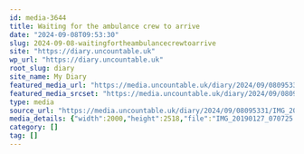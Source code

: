 ```yaml
---
id: media-3644
title: Waiting for the ambulance crew to arrive
date: "2024-09-08T09:53:30"
slug: 2024-09-08-waitingfortheambulancecrewtoarrive
site: "https://diary.uncountable.uk"
wp_url: "https://diary.uncountable.uk"
root_slug: diary
site_name: My Diary
featured_media_url: "https://media.uncountable.uk/diary/2024/09/08095331/IMG_20190127_070725.webp"
featured_media_srcset: "https://media.uncountable.uk/diary/2024/09/08095331/IMG_20190127_070725-238x300.webp 238w, https://media.uncountable.uk/diary/2024/09/08095331/IMG_20190127_070725-813x1024.webp 813w, https://media.uncountable.uk/diary/2024/09/08095331/IMG_20190127_070725-150x150.webp 150w, https://media.uncountable.uk/diary/2024/09/08095331/IMG_20190127_070725-508x640.webp 508w, https://media.uncountable.uk/diary/2024/09/08095331/IMG_20190127_070725.webp 2000w"
type: media
source_url: "https://media.uncountable.uk/diary/2024/09/08095331/IMG_20190127_070725.webp"
media_details: {"width":2000,"height":2518,"file":"IMG_20190127_070725.webp","filesize":208948,"sizes":{"medium":{"file":"IMG_20190127_070725-238x300.webp","width":238,"height":300,"filesize":14026,"mime_type":"image/webp","source_url":"https://media.uncountable.uk/diary/2024/09/08095331/IMG_20190127_070725-238x300.webp"},"large":{"file":"IMG_20190127_070725-813x1024.webp","width":813,"height":1024,"filesize":86326,"mime_type":"image/webp","source_url":"https://media.uncountable.uk/diary/2024/09/08095331/IMG_20190127_070725-813x1024.webp"},"thumbnail":{"file":"IMG_20190127_070725-150x150.webp","width":150,"height":150,"filesize":5408,"mime_type":"image/webp","source_url":"https://media.uncountable.uk/diary/2024/09/08095331/IMG_20190127_070725-150x150.webp"},"mobwidth":{"file":"IMG_20190127_070725-508x640.webp","width":508,"height":640,"filesize":44098,"mime_type":"image/webp","source_url":"https://media.uncountable.uk/diary/2024/09/08095331/IMG_20190127_070725-508x640.webp"},"full":{"file":"IMG_20190127_070725.webp","width":2000,"height":2518,"mime_type":"image/webp","source_url":"https://media.uncountable.uk/diary/2024/09/08095331/IMG_20190127_070725.webp"}},"image_meta":{"aperture":"0","credit":"","camera":"","caption":"","created_timestamp":"0","copyright":"","focal_length":"0","iso":"0","shutter_speed":"0","title":"","orientation":"0","keywords":[]}}
category: []
tag: []
---
```


